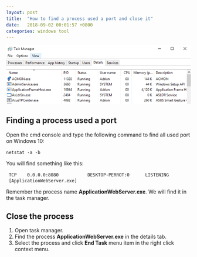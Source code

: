 ```yaml
---
layout: post
title:  "How to find a process used a port and close it"
date:   2018-09-02 00:01:57 +0800
categories: windows tool
---
```

![task-manager-details](/assets/task-manager-details.png)

## Finding a process used a port
Open the cmd console and type the following command to find all used port on Windows 10:
```
netstat -a -b
```
You will find something like this:
```
 TCP    0.0.0.0:8080           DESKTOP-PERROT:0      LISTENING
 [ApplicationWebServer.exe]
```
Remember the process name **ApplicationWebServer.exe**. We will find it in the task manager.
## Close the process
1. Open task manager.
2. Find the process **ApplicationWebServer.exe** in the details tab.
3. Select the process and click **End Task** menu item in the right click context menu.

